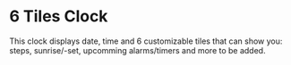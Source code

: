 6 Tiles Clock
=============

This clock displays date, time and 6 customizable tiles that can show you: steps, sunrise/-set, upcomming alarms/timers and more to be added.